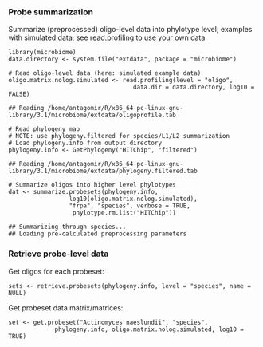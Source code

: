 ### Probe summarization

Summarize (preprocessed) oligo-level data into phylotype level; examples
with simulated data; see [read.profiling](reading) to use your own data.

    library(microbiome)
    data.directory <- system.file("extdata", package = "microbiome")

    # Read oligo-level data (here: simulated example data)
    oligo.matrix.nolog.simulated <- read.profiling(level = "oligo", 
                                       data.dir = data.directory, log10 = FALSE)

    ## Reading /home/antagomir/R/x86_64-pc-linux-gnu-library/3.1/microbiome/extdata/oligoprofile.tab

    # Read phylogeny map
    # NOTE: use phylogeny.filtered for species/L1/L2 summarization
    # Load phylogeny.info from output directory
    phylogeny.info <- GetPhylogeny("HITChip", "filtered")

    ## Reading /home/antagomir/R/x86_64-pc-linux-gnu-library/3.1/microbiome/extdata/phylogeny.filtered.tab

    # Summarize oligos into higher level phylotypes
    dat <- summarize.probesets(phylogeny.info, 
                     log10(oligo.matrix.nolog.simulated), 
                     "frpa", "species", verbose = TRUE, 
                      phylotype.rm.list("HITChip"))

    ## Summarizing through species...
    ## Loading pre-calculated preprocessing parameters

### Retrieve probe-level data

Get oligos for each probeset:

    sets <- retrieve.probesets(phylogeny.info, level = "species", name = NULL)

Get probeset data matrix/matrices:

    set <- get.probeset("Actinomyces naeslundii", "species", 
                 phylogeny.info, oligo.matrix.nolog.simulated, log10 = TRUE)
